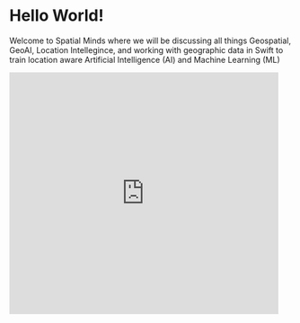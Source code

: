 # Hello World!

Welcome to Spatial Minds where we will be discussing all things Geospatial, GeoAI, Location Intellegince, and working with geographic data in Swift to train location aware Artificial Intelligence (AI) and Machine Learning (ML)

<iframe   src="https://carbon.now.sh/embed?code=//%20%20AITrainerApp%0A//%20%20Created%20by%20Craig%20Miller%20on%202/27/24.%0A//%0Aimport%20SwiftUI%0Aimport%20CoreML%0Aimport%20MapKit%0A%0A%0A@main%20struct%20AITrainerApp:%20App%20%7B%0A%0A%20%20%20%20//%20TODO:%20%20Let%27s%20learn%20together!%0A%0A%7D%0A&ln=false&wc=true&l=swift"   style="display:block; width: 479px; height: 430px; border:0; transform: scale(1); overflow:hidden;"   sandbox="allow-scripts allow-same-origin"> </iframe>



